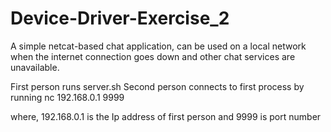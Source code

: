 # Device-Driver-Exercise_2

A simple netcat-based chat application, can be used on a local network when the internet connection goes down and other chat services are unavailable.

First person runs server.sh
Second person connects to first process by running   nc 192.168.0.1 9999

where, 192.168.0.1 is the Ip address of first person and 9999 is port number
